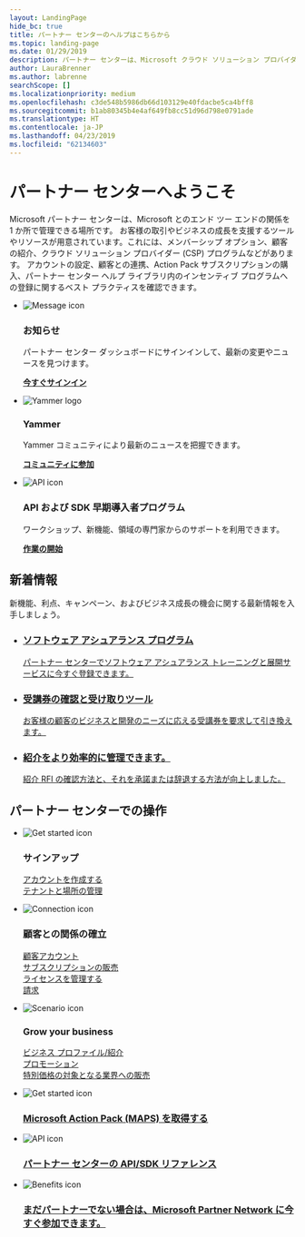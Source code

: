 ```yaml
---
layout: LandingPage
hide_bc: true
title: パートナー センターのヘルプはこちらから
ms.topic: landing-page
ms.date: 01/29/2019
description: パートナー センターは、Microsoft クラウド ソリューション プロバイダー (CSP) プログラムでお客様のビジネスを成長させるお手伝いをします。 アカウントを設定し、顧客とつながり、Action Pack サブスクリプションを購入し、CSP および MPN プログラムのパートナーの詳細情報を検索できます。 
author: LauraBrenner
ms.author: labrenne
searchScope: []
ms.localizationpriority: medium
ms.openlocfilehash: c3de548b5986db66d103129e40fdacbe5ca4bff8
ms.sourcegitcommit: b1ab80345b4e4af649fb8cc51d96d798e0791ade
ms.translationtype: HT
ms.contentlocale: ja-JP
ms.lasthandoff: 04/23/2019
ms.locfileid: "62134603"
---
```

# <a name="welcome-to-partner-center"></a>パートナー センターへようこそ

Microsoft パートナー センターは、Microsoft とのエンド ツー エンドの関係を 1 か所で管理できる場所です。 お客様の取引やビジネスの成長を支援するツールやリソースが用意されています。これには、メンバーシップ オプション、顧客の紹介、クラウド ソリューション プロバイダー (CSP) プログラムなどがあります。 アカウントの設定、顧客との連携、Action Pack サブスクリプションの購入、パートナー センター ヘルプ ライブラリ内のインセンティブ プログラムへの登録に関するベスト プラクティスを確認できます。


<ul id="products1" class="cardsF cols cols3 panelContent singlePanelContent">
    <li>
        <div class="cardSize">
            <div class="cardPadding">
                <div class="card">
                    <div class="cardImageOuter">
                        <div class="cardImage">
                            <img alt="Message icon" src="images/message-icon.png" data-linktype="external">
                        </div>
                    </div>
                    <div class="cardText">
                        <h3>お知らせ</h3>
                        <p>パートナー センター ダッシュボードにサインインして、最新の変更やニュースを見つけます。</p>
                        <p><a href="https://partner.microsoft.com/pcv/announcements"><b>今すぐサインイン</b></a></p>
                    </div>
                </div>
            </div>
        </div>
    </li>
    <li>
        <div class="cardSize">
            <div class="cardPadding">
                <div class="card">
                    <div class="cardImageOuter">
                        <div class="cardImage">
                            <img alt="Yammer logo" src="images/yammer-logo.png" data-linktype="external">
                        </div>
                    </div>
                    <div class="cardText">
                        <h3>Yammer</h3>
                        <p>Yammer コミュニティにより最新のニュースを把握できます。</p>
                        <p><a href="https://go.microsoft.com/fwlink/p/?linkid=851605"><b>コミュニティに参加</b></a></p>
                    </div>
                </div>
            </div>
        </div>
    </li>  
    <li>
        <div class="cardSize">
            <div class="cardPadding">
                <div class="card">
                    <div class="cardImageOuter">
                        <div class="cardImage">
                            <img alt="API icon" src="images/i_api.png" data-linktype="external">
                        </div>
                    </div>
                    <div class="cardText">
                        <h3>API および SDK 早期導入者プログラム</h3>
                        <p>ワークショップ、新機能、領域の専門家からのサポートを利用できます。</p>
                        <p><a href="/partner-center/develop/early-adopter-program"><b>作業の開始</b></a></p>
                    </div>
                </div>
            </div>
        </div>
    </li>    
</ul>

<h2>新着情報</h2>
<p>新機能、利点、キャンペーン、およびビジネス成長の機会に関する最新情報を入手しましょう。</p>
<ul id="products1" class="cardsZ cols cols3 panelContent singlePanelContent">
    <li>
        <div class="cardSize">
            <div class="cardPadding">
                <div class="card">
                    <div class="cardText"><a href="/partner-center/software-assurance-lp">
                        <h3>ソフトウェア アシュアランス プログラム</h3>
                        <p>パートナー センターでソフトウェア アシュアランス トレーニングと展開サービスに今すぐ登録できます。</p></a>
                    </div>
                </div>
            </div>
        </div>
    </li>
    <li>
        <div class="cardSize">
            <div class="cardPadding">
                <div class="card">
                    <div class="cardText"><a href="/partner-center/voucher-validation-tool">
                        <h3>受講券の確認と受け取りツール</h3>
                        <p>お客様の顧客のビジネスと開発のニーズに応える受講券を要求して引き換えます。</p></a>
                    </div>
                </div>
            </div>
        </div>
    </li>
    <li>
        <div class="cardSize">
            <div class="cardPadding">
                <div class="card">
                    <div class="cardText"><a href="/partner-center/responding-to-referrals#new-referrals">
                        <h3>紹介をより効率的に管理できます。</h3>
                        <p>紹介 RFI の確認方法と、それを承諾または辞退する方法が向上しました。</p></a>
                    </div>
                </div>
            </div>
        </div>
    </li>       
</ul>


<h2>パートナー センターでの操作</h2>

<ul id="products1" class="cardsC cols cols3 panelContent singlePanelContent">
    <li>
        <div class="cardSize">
            <div class="cardPadding">
                <div class="card">
                    <div class="cardImageOuter">
                        <div class="cardImage bgdAccent1">
                            <img alt="Get started icon" src="https://docs.microsoft.com/media/illustrations/sql-get-started-understand.svg" data-linktype="external">
                        </div>
                    </div>
                    <div class="cardText">
                        <h3>サインアップ</h3>
                        <p><a href="/partner-center/mpn-create-a-partner-center-account">アカウントを作成する</a><br /><a href="/partner-center/azure-active-directory-tenants-and-partner-center">テナントと場所の管理</a></p>
                    </div>
                </div>
            </div>
        </div>
    </li>
    <li>
        <div class="cardSize">
            <div class="cardPadding">
                <div class="card">
                    <div class="cardImageOuter">
                        <div class="cardImage bgdAccent1">
                            <img alt="Connection icon" src="https://docs.microsoft.com/media/illustrations/virtualization-hperv-server-community.svg" data-linktype="external">
                        </div>
                    </div>
                    <div class="cardText">
                        <h3>顧客との関係の確立</h3>
                        <p><a href="/partner-center/customer-accounts">顧客アカウント</a><br /><a href="/partner-center/customer-subscriptions">サブスクリプションの販売</a><br /><a href="/partner-center/assign-licenses-to-users">ライセンスを管理する</a><br /><a href="/partner-center/billing">請求</a></p>
                    </div>
                </div>
            </div>
        </div>
    </li>
    <li>
        <div class="cardSize">
            <div class="cardPadding">
                <div class="card">
                    <div class="cardImageOuter">
                        <div class="cardImage bgdAccent1">
                            <img alt="Scenario icon" src="https://docs.microsoft.com/media/illustrations/biztalk-get-started-scenarios.svg" data-linktype="external">
                        </div>
                    </div>
                    <div class="cardText">
                        <h3>Grow your business</h3>
                        <p><a href="/partner-center/referrals">ビジネス プロファイル/紹介</a><br /><a href="/partner-center/promotions">プロモーション</a><br /><a href="/partner-center/get-special-pricing-for-offers">特別価格の対象となる業界への販売</a></p>
                    </div>
                </div>
            </div>
        </div>
    </li>
</ul>




<ul id="products2" class="cardsY cols cols3 panelContent singlePanelContent">
    <li>
        <div class="cardSize">
            <div class="cardPadding">
                <div class="card">
                    <div class="cardImageOuter">
                        <div class="cardImage bgdAccent1">
                            <img alt="Get started icon" src="https://docs.microsoft.com/media/common/i_get-started.svg" data-linktype="external">
                        </div>
                    </div>
                    <div class="cardText">
                        <h3><a href="/partner-center/mpn-get-action-pack">Microsoft Action Pack (MAPS) を取得する</a></h3>
                    </div>
                </div>
            </div>
        </div>
    </li>
    <li>
        <div class="cardSize">
            <div class="cardPadding">
                <div class="card">
                    <div class="cardImageOuter">
                        <div class="cardImage bgdAccent1">
                            <img alt="API icon" src="https://docs.microsoft.com/media/common/i_api-reference.svg" data-linktype="external">
                        </div>
                    </div>                
                    <div class="cardText">
                        <h3><a href="/partner-center/develop/">パートナー センターの API/SDK リファレンス</a></h3>
                    </div>
                </div>
            </div>
        </div>
    </li>
    <li>
        <div class="cardSize">
            <div class="cardPadding">
                <div class="card">
                    <div class="cardImageOuter">
                        <div class="cardImage bgdAccent1">
                            <img alt="Benefits icon" src="https://docs.microsoft.com//media/common/i_benefits.svg" data-linktype="external">
                        </div>
                    </div>
                    <div class="cardText">
                        <h3><a href="https://partners.microsoft.com/PartnerProgram/simplifiedenrollment.aspx">まだパートナーでない場合は、Microsoft Partner Network に今すぐ参加できます。</a></h3>
                    </div>
                </div>
            </div>
        </div>
    </li>    
</ul>

